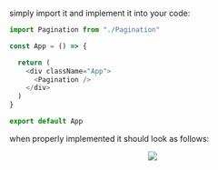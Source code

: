 simply import it and implement it into your code:
```javascript
import Pagination from "./Pagination"

const App = () => {

  return (
    <div className="App">
      <Pagination />
    </div>
  )
}

export default App
```

when properly implemented it should look as follows:
<div align="center"><img src="https://i.imgur.com/G9tPdLj.png"></div>
